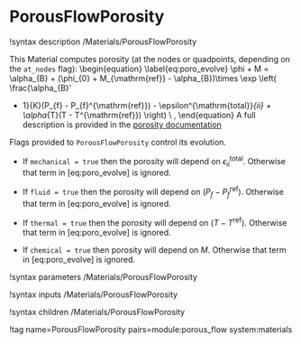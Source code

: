 # PorousFlowPorosity

!syntax description /Materials/PorousFlowPorosity

This Material computes porosity (at the nodes or quadpoints, depending on the `at_nodes` flag):
\begin{equation}
\label{eq:poro_evolve}
\phi + M = \alpha_{B} + (\phi_{0} + M_{\mathrm{ref}} - \alpha_{B})\times \exp \left( \frac{\alpha_{B}'
  - 1}{K}(P_{f} - P_{f}^{\mathrm{ref}}) - \epsilon^{\mathrm{total}}_{ii} + \alpha_{T}(T - T^{\mathrm{ref}}) \right) \ ,
\end{equation}
A full description is provided in the [porosity documentation](/porous_flow/porosity.md)

Flags provided to `PorousFlowPorosity` control its evolution.

- If `mechanical = true` then the porosity will depend on $\epsilon^{\mathrm{total}}_{ii}$.
  Otherwise that term in [eq:poro_evolve] is ignored.

- If `fluid = true` then the porosity will depend on $(P_{f} - P_{f}^{\mathrm{ref}})$.  Otherwise
  that term in [eq:poro_evolve] is ignored.

- If `thermal = true` then the porosity will depend on $(T - T^{\mathrm{ref}})$.  Otherwise that term
  in [eq:poro_evolve] is ignored.

- If `chemical = true` then porosity will depend on $M$.  Otherwise that term in
  [eq:poro_evolve] is ignored.

!syntax parameters /Materials/PorousFlowPorosity

!syntax inputs /Materials/PorousFlowPorosity

!syntax children /Materials/PorousFlowPorosity

!tag name=PorousFlowPorosity pairs=module:porous_flow system:materials

